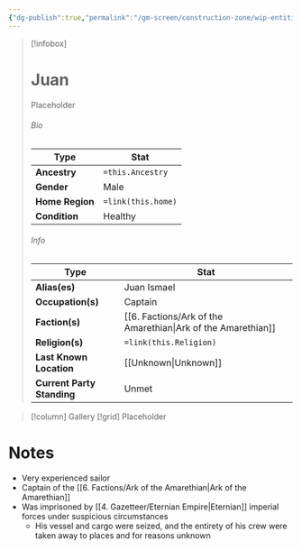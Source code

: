 ```yaml
---
{"dg-publish":true,"permalink":"/gm-screen/construction-zone/wip-entities/npc-compendium/background/juan/","noteIcon":""}
---
```



> [!infobox]
> # Juan
> Placeholder
> ###### Bio
> Type |  Stat |
> ---|---|
> **Ancestry** | `=this.Ancestry` |
> **Gender** | Male |
> **Home Region** | `=link(this.home)` |
> **Condition** | Healthy |
> ###### Info
> Type |  Stat |
> ---|---|
> **Alias(es)** | Juan Ismael |
> **Occupation(s)** | Captain |
> **Faction(s)** | [[6. Factions/Ark of the Amarethian\|Ark of the Amarethian]] |
> **Religion(s)** | `=link(this.Religion)` |
> **Last Known Location** | [[Unknown\|Unknown]] |
> **Current Party Standing** | Unmet |

> [!column] Gallery 
> [!grid] 
> Placeholder

# Notes

- Very experienced sailor
- Captain of the [[6. Factions/Ark of the Amarethian\|Ark of the Amarethian]]
- Was imprisoned by [[4. Gazetteer/Eternian Empire\|Eternian]] imperial forces under suspicious circumstances
	- His vessel and cargo were seized, and the entirety of his crew were taken away to places and for reasons unknown

